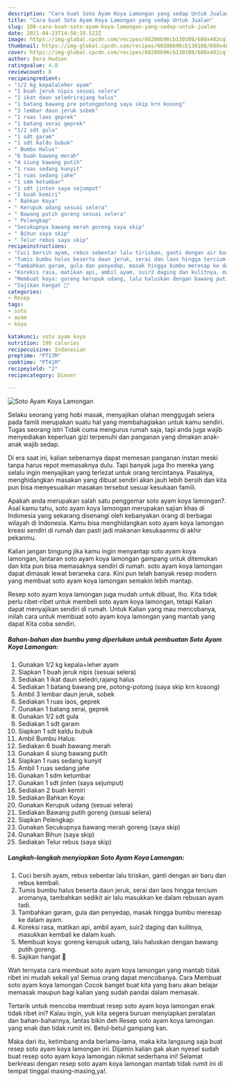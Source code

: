 ```yaml
---
description: "Cara buat Soto Ayam Koya Lamongan yang sedap Untuk Jualan"
title: "Cara buat Soto Ayam Koya Lamongan yang sedap Untuk Jualan"
slug: 108-cara-buat-soto-ayam-koya-lamongan-yang-sedap-untuk-jualan
date: 2021-04-23T14:50:19.522Z
image: https://img-global.cpcdn.com/recipes/60206b96cb130108/680x482cq70/soto-ayam-koya-lamongan-foto-resep-utama.jpg
thumbnail: https://img-global.cpcdn.com/recipes/60206b96cb130108/680x482cq70/soto-ayam-koya-lamongan-foto-resep-utama.jpg
cover: https://img-global.cpcdn.com/recipes/60206b96cb130108/680x482cq70/soto-ayam-koya-lamongan-foto-resep-utama.jpg
author: Dora Hudson
ratingvalue: 4.8
reviewcount: 8
recipeingredient:
- "1/2 kg kepalaleher ayam"
- "1 buah jeruk nipis sesuai selera"
- "1 ikat daun seledrirajang halus"
- "1 batang bawang pre potongpotong saya skip krn kosong"
- "3 lembar daun jeruk sobek"
- "1 ruas laos geprek"
- "1 batang serai geprek"
- "1/2 sdt gula"
- "1 sdt garam"
- "1 sdt kaldu bubuk"
- " Bumbu Halus"
- "6 buah bawang merah"
- "4 siung bawang putih"
- "1 ruas sedang kunyit"
- "1 ruas sedang jahe"
- "1 sdm ketumbar"
- "1 sdt jinten saya sejumput"
- "2 buah kemiri"
- " Bahkan Koya"
- " Kerupuk udang sesuai selera"
- " Bawang putih goreng sesuai selera"
- " Pelengkap"
- "Secukupnya bawang merah goreng saya skip"
- " Bihun saya skip"
- " Telur rebus saya skip"
recipeinstructions:
- "Cuci bersih ayam, rebus sebentar lalu tiriskan, ganti dengan air baru dan rebus kembali."
- "Tumis bumbu halus beserta daun jeruk, serai dan laos hingga tercium aromanya, tambahkan sedikit air lalu masukkan ke dalam rebusan ayam tadi."
- "Tambahkan garam, gula dan penyedap, masak hingga bumbu meresap ke dalam ayam."
- "Koreksi rasa, matikan api, ambil ayam, suir2 daging dan kulitnya, masukkan kembali ke dalam kuah."
- "Membuat koya: goreng kerupuk udang, lalu haluskan dengan bawang putih goreng."
- "Sajikan hangat 🌻"
categories:
- Resep
tags:
- soto
- ayam
- koya

katakunci: soto ayam koya 
nutrition: 199 calories
recipecuisine: Indonesian
preptime: "PT17M"
cooktime: "PT41M"
recipeyield: "2"
recipecategory: Dinner

---
```



![Soto Ayam Koya Lamongan](https://img-global.cpcdn.com/recipes/60206b96cb130108/680x482cq70/soto-ayam-koya-lamongan-foto-resep-utama.jpg)

Selaku seorang yang hobi masak, menyajikan olahan menggugah selera pada famili merupakan suatu hal yang membahagiakan untuk kamu sendiri. Tugas seorang istri Tidak cuma mengurus rumah saja, tapi anda juga wajib menyediakan keperluan gizi terpenuhi dan panganan yang dimakan anak-anak wajib sedap.

Di era  saat ini, kalian sebenarnya dapat memesan panganan instan meski tanpa harus repot memasaknya dulu. Tapi banyak juga lho mereka yang selalu ingin menyajikan yang terlezat untuk orang tercintanya. Pasalnya, menghidangkan masakan yang dibuat sendiri akan jauh lebih bersih dan kita pun bisa menyesuaikan masakan tersebut sesuai kesukaan famili. 



Apakah anda merupakan salah satu penggemar soto ayam koya lamongan?. Asal kamu tahu, soto ayam koya lamongan merupakan sajian khas di Indonesia yang sekarang disenangi oleh kebanyakan orang di berbagai wilayah di Indonesia. Kamu bisa menghidangkan soto ayam koya lamongan kreasi sendiri di rumah dan pasti jadi makanan kesukaanmu di akhir pekanmu.

Kalian jangan bingung jika kamu ingin menyantap soto ayam koya lamongan, lantaran soto ayam koya lamongan gampang untuk ditemukan dan kita pun bisa memasaknya sendiri di rumah. soto ayam koya lamongan dapat dimasak lewat beraneka cara. Kini pun telah banyak resep modern yang membuat soto ayam koya lamongan semakin lebih mantap.

Resep soto ayam koya lamongan juga mudah untuk dibuat, lho. Kita tidak perlu ribet-ribet untuk membeli soto ayam koya lamongan, tetapi Kalian dapat menyajikan sendiri di rumah. Untuk Kalian yang mau mencobanya, inilah cara untuk membuat soto ayam koya lamongan yang mantab yang dapat Kita coba sendiri.

<!--inarticleads1-->

##### Bahan-bahan dan bumbu yang diperlukan untuk pembuatan Soto Ayam Koya Lamongan:

1. Gunakan 1/2 kg kepala+leher ayam
1. Siapkan 1 buah jeruk nipis (sesuai selera)
1. Sediakan 1 ikat daun seledri,rajang halus
1. Sediakan 1 batang bawang pre, potong-potong (saya skip krn kosong)
1. Ambil 3 lembar daun jeruk, sobek
1. Sediakan 1 ruas laos, geprek
1. Gunakan 1 batang serai, geprek
1. Gunakan 1/2 sdt gula
1. Sediakan 1 sdt garam
1. Siapkan 1 sdt kaldu bubuk
1. Ambil  Bumbu Halus:
1. Sediakan 6 buah bawang merah
1. Gunakan 4 siung bawang putih
1. Siapkan 1 ruas sedang kunyit
1. Ambil 1 ruas sedang jahe
1. Gunakan 1 sdm ketumbar
1. Gunakan 1 sdt jinten (saya sejumput)
1. Sediakan 2 buah kemiri
1. Sediakan  Bahkan Koya:
1. Gunakan  Kerupuk udang (sesuai selera)
1. Sediakan  Bawang putih goreng (sesuai selera)
1. Siapkan  Pelengkap:
1. Gunakan Secukupnya bawang merah goreng (saya skip)
1. Gunakan  Bihun (saya skip)
1. Sediakan  Telur rebus (saya skip)




<!--inarticleads2-->

##### Langkah-langkah menyiapkan Soto Ayam Koya Lamongan:

1. Cuci bersih ayam, rebus sebentar lalu tiriskan, ganti dengan air baru dan rebus kembali.
1. Tumis bumbu halus beserta daun jeruk, serai dan laos hingga tercium aromanya, tambahkan sedikit air lalu masukkan ke dalam rebusan ayam tadi.
1. Tambahkan garam, gula dan penyedap, masak hingga bumbu meresap ke dalam ayam.
1. Koreksi rasa, matikan api, ambil ayam, suir2 daging dan kulitnya, masukkan kembali ke dalam kuah.
1. Membuat koya: goreng kerupuk udang, lalu haluskan dengan bawang putih goreng.
1. Sajikan hangat 🌻




Wah ternyata cara membuat soto ayam koya lamongan yang mantab tidak ribet ini mudah sekali ya! Semua orang dapat mencobanya. Cara Membuat soto ayam koya lamongan Cocok banget buat kita yang baru akan belajar memasak maupun bagi kalian yang sudah pandai dalam memasak.

Tertarik untuk mencoba membuat resep soto ayam koya lamongan enak tidak ribet ini? Kalau ingin, yuk kita segera buruan menyiapkan peralatan dan bahan-bahannya, lantas bikin deh Resep soto ayam koya lamongan yang enak dan tidak rumit ini. Betul-betul gampang kan. 

Maka dari itu, ketimbang anda berlama-lama, maka kita langsung saja buat resep soto ayam koya lamongan ini. Dijamin kalian gak akan nyesel sudah buat resep soto ayam koya lamongan nikmat sederhana ini! Selamat berkreasi dengan resep soto ayam koya lamongan mantab tidak rumit ini di tempat tinggal masing-masing,ya!.

